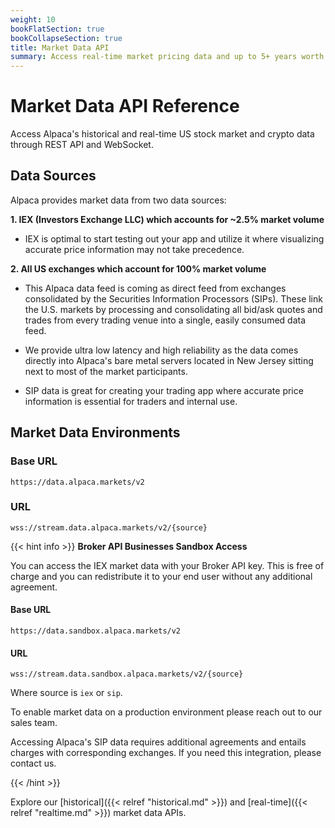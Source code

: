 ```yaml
---
weight: 10
bookFlatSection: true
bookCollapseSection: true
title: Market Data API
summary: Access real-time market pricing data and up to 5+ years worth of historical data for stocks and crypto.
---
```


# Market Data API Reference

Access Alpaca's historical and real-time US stock market and crypto data through REST API and WebSocket.


## **Data Sources**

Alpaca provides market data from two data sources:

**1. IEX (Investors Exchange LLC) which accounts for ~2.5% market volume**

- IEX is optimal to start testing out your app and utilize it where visualizing accurate price information may not take precedence.

**2. All US exchanges which account for 100% market volume**

- This Alpaca data feed is coming as direct feed from exchanges consolidated by the Securities Information Processors (SIPs). These link the U.S. markets by processing and consolidating all bid/ask quotes and trades from every trading venue into a single, easily consumed data feed.

- We provide ultra low latency and high reliability as the data comes directly into Alpaca's bare metal servers located in New Jersey sitting next to most of the market participants.

- SIP data is great for creating your trading app where accurate price information is essential for traders and internal use.

## **Market Data Environments**

### Base URL

`https://data.alpaca.markets/v2`

### URL

`wss://stream.data.alpaca.markets/v2/{source}`

{{< hint info >}}
**Broker API Businesses Sandbox Access**  

You can access the IEX market data with your Broker API key. This is free of charge and you can redistribute it to your end user without any additional agreement.

#### Base URL

`https://data.sandbox.alpaca.markets/v2`

#### URL

`wss://stream.data.sandbox.alpaca.markets/v2/{source}`

Where source is `iex` or `sip`.

To enable market data on a production environment please reach out to our sales team.

Accessing Alpaca's SIP data requires additional agreements and entails charges with corresponding exchanges. If you need this integration, please contact us.

{{< /hint >}}


Explore our [historical]({{< relref "historical.md" >}}) and [real-time]({{< relref "realtime.md" >}}) market data APIs.
